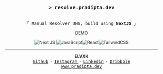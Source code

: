 <!-- markdownlint-disable MD001 MD013 MD041 MD033 MD045 -->
<h3 align="center">
  <samp
    >&gt; <b>resolve.pradipta.dev</b
    >
  </samp>
</h3>

<p align="center">
  <samp
    ><br />「 Manual Resolver DNS, build using <b>NextJS</b> 」
    <br />
  </samp>
</p>
<p align="center">
<a href="https://resolve.pradipta.dev" target="_blank">DEMO</a>
</p>
<div align="center">

![Next JS](https://img.shields.io/badge/Next-black?style=for-the-badge&logo=next.js&logoColor=white)
![JavaScript](https://img.shields.io/badge/javascript-%23323330.svg?style=for-the-badge&logo=javascript&logoColor=%23F7DF1E)![React](https://img.shields.io/badge/react-%2320232a.svg?style=for-the-badge&logo=react&logoColor=%2361DAFB)![TailwindCSS](https://img.shields.io/badge/tailwindcss-%2338B2AC.svg?style=for-the-badge&logo=tailwind-css&logoColor=white)

</div>

---

<div align='center'>
<b>ELVXK</b>
<br/>
<a href="https://github.com/elvxk" target="_blank"><samp>Github</samp></a>
&nbsp;&middot;&nbsp;
<a href="https://instagram.com/elvxk" target="_blank"><samp>Instagram</samp> </a>
&nbsp;&middot;&nbsp;
<a href="https://www.linkedin.com/in/elvxk/" target="_blank"><samp>Linkedin</samp></a>
&nbsp;&middot;&nbsp;
<a href="https://dribbble.com/elvxk" target="_blank"><samp>Dribbble</samp></a>
<br/>
<a href="https://pradipta.dev" target="_blank"><samp>www.pradipta.dev</samp></a>
</div>
